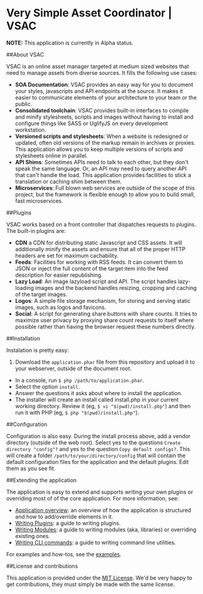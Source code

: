 # Very Simple Asset Coordinator | VSAC

**NOTE:** This application is currently in Alpha status.

##About VSAC

VSAC is an online asset manager targeted at medium sized websites that need to manage assets from diverse sources.  It fills the following use cases:

  * **SOA Documentation**: VSAC provides an easy way for you to document your styles, javascripts and API endpoints at the source.  It makes it easier to communicate elements of your architecture to your team or the public.
  * **Consolidated toolchain**: VSAC provides built-in interfaces to compile and minify stylesheets, scripts and images without having to install and configure things like SASS or UglifyJS on every development workstation.
  * **Versioned scripts and stylesheets**: When a website is redesigned or updated, often old versions of the markup remain in archives or proxies. This application allows you to keep multiple versions of scripts and stylesheets online in parallel.
  * **API Shims**: Sometimes APIs need to talk to each other, but they don't speak the same language. Or, an API may need to query another API that can't handle the load.  This application provides facilities to stick a translation or caching shim between them.
  * **Microservices**: Full blown web services are outside of the scope of this project, but the framework is flexible enough to allow you to build small, fast microservices.

##Plugins

VSAC works based on a front controller that dispatches requests to plugins. The built-in plugins are:

  * **CDN** a CDN for distributing static Javascript and CSS assets. It will additionally minify the assets and ensure that all of the proper HTTP headers are set for maximum cachability.
  * **Feeds**: Facilities for working with RSS feeds. It can convert them to JSON or inject the full content of the target item into the feed description for easier republishing.
  * **Lazy Load**: An image lazyload script and API. The script handles lazy-loading images and the backend handles resizing, cropping and caching of the target images.
  * **Logos**: A simple file storage mechanism, for storing and serving static images, such as logos and favicons.
  * **Social**: A script for generating share buttons with share counts. It tries to maximize user privacy by proxying share count requests to itself where possible rather than having the browser request these numbers directly.

##Installation

Instalation is pretty easy:

  1. Download the `application.phar` file from this repository and upload it to your webserver, outside of the document root.
  * In a console, run `$ php /path/to/application.phar`.
  * Select the option `install`.
  * Answer the questions it asks about where to install the application.
  * The installer will create an install called install.php in your current working directory. Review it (eg, `$ vi "$(pwd)/install.php"`) and then run it with PHP (eg, `$ php "$(pwd)/install.php"`).

##Configuration

Configuration is also easy. During the install process above, add a vendor directory (outside of the web root).  Select yes to the questions `Create directory "config"?` and yes to the question `Copy default configs?`. This will create a folder `/path/to/your/directory/config` that will contain the default configuration files for the application and the default plugins. Edit them as you see fit.


##Extending the application

The application is easy to extend and supports writing your own plugins or overriding most of of the core application. For more information, see:

  * [Application overview][1]: an overview of how the application is structured and how to add/override elements in it.
  * [Writing Plugins][2]: a guide to writing plugins.
  * [Writing Modules][3]: a guide to writing modules (aka, libraries) or overriding existing ones.
  * [Writing CLI commands][4]: a guide to writing command line utilities.

For examples and how-tos, see the [examples][5].

##License and contributions

This application is provided under the [MIT License][6]. We'd be very happy to get contributions, they must simply be made with the same license.


[1]: ./application/docs/overview.md
[2]: ./application/docs/plugins.md
[3]: ./application/docs/modules.md
[4]: ./application/docs/cli.md
[5]: https://github.com/EurActiv/VSAC-Examples
[6]: https://opensource.org/licenses/MIT
